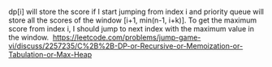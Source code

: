 dp[i] will store the score if I start jumping from index i and priority queue will store all the scores of the window [i+1, min(n-1, i+k)].
To get the maximum score from index i, I should jump to next index with the maximum value in the window.
​
https://leetcode.com/problems/jump-game-vi/discuss/2257235/C%2B%2B-DP-or-Recursive-or-Memoization-or-Tabulation-or-Max-Heap